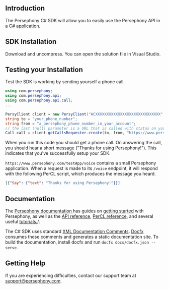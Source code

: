 ## Introduction
The Persephony C# SDK will allow you to easily use the Persephony API in a C# application.

## SDK Installation
Download and uncompress. You can open the solution file in Visual Studio.


## Testing your Installation
Test the SDK is working by sending yourself a phone call.

```C#
using com.persephony;
using com.persephony.api;
using com.persephony.api.call;
...

PersyClient client = new PersyClient("ACXXXXXXXXXXXXXXXXXXXXXXXXXXXXX", "your_auth_token");
string to = "your_phone_number";
string from = "a_persephony_phone_number_in_your_account";
// the last (null) parameter is a URL that is called with status on your call (like when it ends). Not used in this example
Call call = client.getCallsRequester.create(to, from, "https://www.persephony.com/testApp/voice", null);

```

When you run this code you should get a phone call. On answering the call, you should hear a short message ("Thanks for using Persephony!"). This indicates that you've successfully setup your SDK.

`https://www.persephony.com/testApp/voice` contains a small Persephony application. When a request is made to its `/voice` endpoint, it will respond with the following PerCL script, which produces the message you heard.

```json
[{"Say": {"text": "Thanks for using Persephony!"}}]
```

## Documentation
The [Persephony documentation ](www.persephony.com/docs) has guides on [getting started](www.persephony.com/docs/getting-started) with Persephony, as well as the [API reference](www.persephony.com/docs/api), [PerCL reference](www.persephony.com/docs/percl), and several useful [tutorials.](www.persephony.com/docs/tutorials)/.

The C# SDK uses standard [XML Documentation Comments](https://docs.microsoft.com/en-us/dotnet/csharp/programming-guide/xmldoc/xml-documentation-comments).
[Docfx](https://dotnet.github.io/docfx/index.html) consumes these comments and generates a static documentation site.
To build the documentation, install docfx and run `docfx docs/docfx.json --serve`.

## Getting Help
If you are experiencing difficulties, contact our support team at [support@persephony.com](mailto:support@persephony.com).
